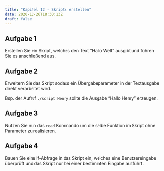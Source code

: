 ```yaml
---
title: "Kapitel 12 - Skripts erstellen"
date: 2020-12-26T18:30:13Z
draft: false
---
```


## Aufgabe 1
Erstellen Sie ein Skript, welches den Text “Hallo Welt” ausgibt und führen Sie es anschließend aus.

## Aufgabe 2
Erweitern Sie das Skript sodass ein Übergabeparameter in der Textausgabe direkt verarbeitet wird.

Bsp. der Aufruf `./script Henry` sollte die Ausgabe “Hallo Henry” erzeugen.

## Aufgabe 3
Nutzen Sie nun das `read` Kommando um die selbe Funktion im Skript ohne Parameter zu realisieren.

## Aufgabe 4
Bauen Sie eine If-Abfrage in das Skript ein, welches eine Benutzereingabe überprüft und das Skript nur bei einer bestimmten Eingabe ausführt.